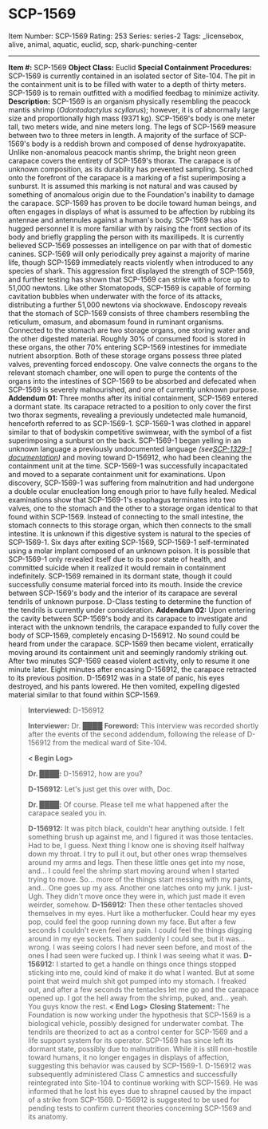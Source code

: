 # SCP-1569
Item Number: SCP-1569
Rating: 253
Series: series-2
Tags: _licensebox, alive, animal, aquatic, euclid, scp, shark-punching-center

---

**Item #:** SCP-1569
**Object Class:** Euclid
**Special Containment Procedures:** SCP-1569 is currently contained in an isolated sector of Site-104. The pit in the containment unit is to be filled with water to a depth of thirty meters. SCP-1569 is to remain outfitted with a modified feedbag to minimize activity.
**Description:** SCP-1569 is an organism physically resembling the peacock mantis shrimp (_Odontodactylus scyllarus_); however, it is of abnormally large size and proportionally high mass (9371 kg). SCP-1569's body is one meter tall, two meters wide, and nine meters long. The legs of SCP-1569 measure between two to three meters in length. A majority of the surface of SCP-1569's body is a reddish brown and composed of dense hydroxyapatite. Unlike non-anomalous peacock mantis shrimp, the bright neon green carapace covers the entirety of SCP-1569's thorax. The carapace is of unknown composition, as its durability has prevented sampling. Scratched onto the forefront of the carapace is a marking of a fist superimposing a sunburst. It is assumed this marking is not natural and was caused by something of anomalous origin due to the Foundation's inability to damage the carapace.
SCP-1569 has proven to be docile toward human beings, and often engages in displays of what is assumed to be affection by rubbing its antennae and antennules against a human's body. SCP-1569 has also hugged personnel it is more familiar with by raising the front section of its body and briefly grappling the person with its maxillipeds. It is currently believed SCP-1569 possesses an intelligence on par with that of domestic canines. SCP-1569 will only periodically prey against a majority of marine life, though SCP-1569 immediately reacts violently when introduced to any species of shark. This aggression first displayed the strength of SCP-1569, and further testing has shown that SCP-1569 can strike with a force up to 51,000 newtons. Like other Stomatopods, SCP-1569 is capable of forming cavitation bubbles when underwater with the force of its attacks, distributing a further 51,000 newtons via shockwave.
Endoscopy reveals that the stomach of SCP-1569 consists of three chambers resembling the reticulum, omasum, and abomasum found in ruminant organisms. Connected to the stomach are two storage organs, one storing water and the other digested material. Roughly 30% of consumed food is stored in these organs, the other 70% entering SCP-1569 intestines for immediate nutrient absorption. Both of these storage organs possess three plated valves, preventing forced endoscopy. One valve connects the organs to the relevant stomach chamber, one will open to purge the contents of the organs into the intestines of SCP-1569 to be absorbed and defecated when SCP-1569 is severely malnourished, and one of currently unknown purpose.
**Addendum 01:** Three months after its initial containment, SCP-1569 entered a dormant state. Its carapace retracted to a position to only cover the first two thorax segments, revealing a previously undetected male humanoid, henceforth referred to as SCP-1569-1. SCP-1569-1 was clothed in apparel similar to that of bodyskin competitive swimwear, with the symbol of a fist superimposing a sunburst on the back. SCP-1569-1 began yelling in an unknown language a previously undocumented language _(see[SCP-1329-1 documentation](/scp-1329))_ and moving toward D-156912, who had been cleaning the containment unit at the time. SCP-1569-1 was successfully incapacitated and moved to a separate containment unit for examinations.
Upon discovery, SCP-1569-1 was suffering from malnutrition and had undergone a double ocular enucleation long enough prior to have fully healed. Medical examinations show that SCP-1569-1's esophagus terminates into two valves, one to the stomach and the other to a storage organ identical to that found within SCP-1569. Instead of connecting to the small intestine, the stomach connects to this storage organ, which then connects to the small intestine. It is unknown if this digestive system is natural to the species of SCP-1569-1.
Six days after exiting SCP-1569, SCP-1569-1 self-terminated using a molar implant composed of an unknown poison. It is possible that SCP-1569-1 only revealed itself due to its poor state of health, and committed suicide when it realized it would remain in containment indefinitely.
SCP-1569 remained in its dormant state, though it could successfully consume material forced into its mouth. Inside the crevice between SCP-1569's body and the interior of its carapace are several tendrils of unknown purpose. D-Class testing to determine the function of the tendrils is currently under consideration.
**Addendum 02:** Upon entering the cavity between SCP-1569's body and its carapace to investigate and interact with the unknown tendrils, the carapace expanded to fully cover the body of SCP-1569, completely encasing D-156912. No sound could be heard from under the carapace. SCP-1569 then became violent, erratically moving around its containment unit and seemingly randomly striking out. After two minutes SCP-1569 ceased violent activity, only to resume it one minute later. Eight minutes after encasing D-156912, the carapace retracted to its previous position. D-156912 was in a state of panic, his eyes destroyed, and his pants lowered. He then vomited, expelling digested material similar to that found within SCP-1569.
> **Interviewed:** D-156912  
>    
>  **Interviewer:** Dr. ████
> **Foreword:** This interview was recorded shortly after the events of the second addendum, following the release of D-156912 from the medical ward of Site-104.  
>    
>  **< Begin Log>**  
>    
>  **Dr. ████:** D-156912, how are you?  
>    
>  **D-156912:** Let's just get this over with, Doc.  
>    
>  **Dr. ████:** Of course. Please tell me what happened after the carapace sealed you in.  
>    
>  **D-156912:** It was pitch black, couldn't hear anything outside. I felt something brush up against me, and I figured it was those tentacles. Had to be, I guess. Next thing I know one is shoving itself halfway down my throat. I try to pull it out, but other ones wrap themselves around my arms and legs. Then these little ones get into my nose, and… I could feel the shrimp start moving around when I started trying to move. So… more of the things start messing with my pants, and… One goes up my ass. Another one latches onto my junk. I just- Ugh. They didn't move once they were in, which just made it even weirder, somehow.
> **D-156912:** Then these other tentacles shoved themselves in my eyes. Hurt like a motherfucker. Could hear my eyes pop, could feel the goop running down my face. But after a few seconds I couldn't even feel any pain. I could feel the things digging around in my eye sockets. Then suddenly I could see, but it was… wrong. I was seeing colors I had never seen before, and most of the ones I had seen were fucked up. I think I was seeing what it was.
> **D-156912:** I started to get a handle on things once things stopped sticking into me, could kind of make it do what I wanted. But at some point that weird mulch shit got pumped into my stomach. I freaked out, and after a few seconds the tentacles let me go and the carapace opened up. I got the hell away from the shrimp, puked, and… yeah. You guys know the rest.
> **< End Log>**
> **Closing Statement:** The Foundation is now working under the hypothesis that SCP-1569 is a biological vehicle, possibly designed for underwater combat. The tendrils are theorized to act as a control center for SCP-1569 and a life support system for its operator.
> SCP-1569 has since left its dormant state, possibly due to malnutrition. While it is still non-hostile toward humans, it no longer engages in displays of affection, suggesting this behavior was caused by SCP-1569-1.
> D-156912 was subsequently administered Class C amnestics and successfully reintegrated into Site-104 to continue working with SCP-1569. He was informed that he lost his eyes due to shrapnel caused by the impact of a strike from SCP-1569. D-156912 is suggested to be used for pending tests to confirm current theories concerning SCP-1569 and its anatomy.